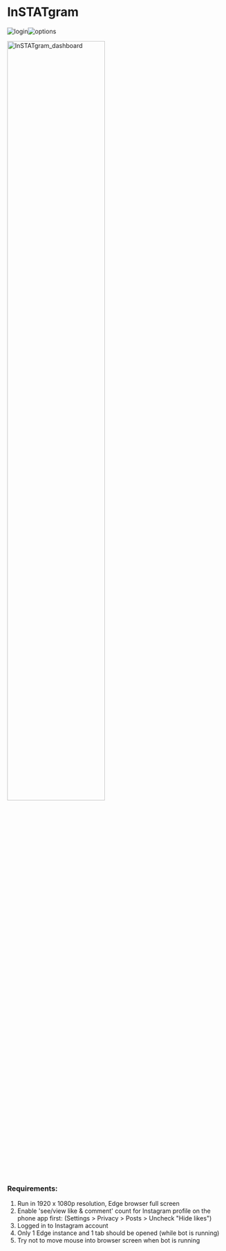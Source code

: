 # InSTATgram

![login](https://github.com/bryanlzl/InSTATgram/assets/58539426/4b0f8f17-7920-413a-9688-bed10ffcba8e)![options](https://github.com/bryanlzl/InSTATgram/assets/58539426/f96fbe19-b8e2-4cf7-b2a0-db324ac95206)


 <img src="https://github.com/bryanlzl/InSTATgram/assets/58539426/14207f2d-e83b-4a30-a067-14bf730185b7" alt="InSTATgram_dashboard" width="67%">


### Requirements:
1) Run in 1920 x 1080p resolution, Edge browser full screen
2) Enable 'see/view like & comment' count for Instagram profile on the phone app first:
(Settings > Privacy > Posts > Uncheck "Hide likes")
3) Logged in to Instagram account
4) Only 1 Edge instance and 1 tab should be opened (while bot is running)
5) Try not to move mouse into browser screen when bot is running
